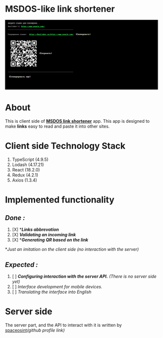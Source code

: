 # MSDOS-like link shortener

[![An example of how a web application works](./public/interface.png)](https://doslinker.vercel.app/linkshortener)

# About 
This is client side of [**MSDOS link shortener**](https://doslinker.vercel.app/linkshortener) app. This app is designed to make **links** easy to read and paste it into other sites.

# Client side Technology Stack 
1. TypeScript (4.9.5)
2. Lodash (4.17.21)
3. React (18.2.0)
4. Redux (4.2.1)
5. Axios (1.3.4)


# Implemented functionality
## ***Done :***
1. [X] ****Links abbrevation***
2. [X] ***Validating an incoming link***
3. [X] ****Generating QR based on the link***

**Just an imitation on the client side (no interaction with the server)*
## ***Expected :***
1. [ ] ***Configuring interaction with the server API.*** *(There is no server side yet)*
2. [ ] *Interface development for mobile devices.*
3. [ ] *Translating the interface into English*


# Server side
The server part, and the API to interact with it is written by [spaceosint](https://github.com/spaceosint)*(github profile link)*